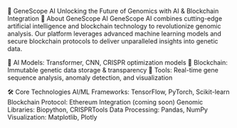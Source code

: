 🧬 GeneScope AI
Unlocking the Future of Genomics with AI & Blockchain Integration
🌟 About GeneScope AI
GeneScope AI combines cutting-edge artificial intelligence and blockchain technology to revolutionize genomic analysis. Our platform leverages advanced machine learning models and secure blockchain protocols to deliver unparalleled insights into genetic data.

🔹 AI Models: Transformer, CNN, CRISPR optimization models
🔹 Blockchain: Immutable genetic data storage & transparency
🔹 Tools: Real-time gene sequence analysis, anomaly detection, and visualization

🛠️ Core Technologies
AI/ML Frameworks: TensorFlow, PyTorch, Scikit-learn
Blockchain Protocol: Ethereum Integration (coming soon)
Genomic Libraries: Biopython, CRISPRTools
Data Processing: Pandas, NumPy
Visualization: Matplotlib, Plotly
